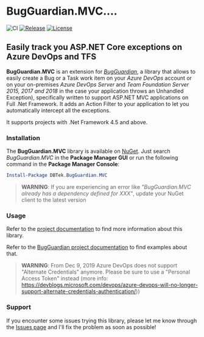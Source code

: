 # BugGuardian.MVC....
![CI](https://github.com/n3wt0n/BugGuardian.MVC/workflows/CI/badge.svg)
[![Release](https://img.shields.io/github/release/n3wt0n/BugGuardian.MVC.svg)](https://github.com/n3wt0n/BugGuardian.MVC/releases/latest)
[![License](https://img.shields.io/github/license/n3wt0n/BugGuardian.MVC.svg)](https://github.com/n3wt0n/BugGuardian.MVC/blob/master/LICENSE)

## Easily track you ASP.NET Core exceptions on Azure DevOps and TFS

**BugGuardian.MVC** is an extension for [*BugGuardian*](https://github.com/n3wt0n/BugGuardian), a library that allows to easily create a Bug or a Task work item on your *Azure DevOps* account or on your on-premises *Azure DevOps Server* and *Team Foundation Server 2015, 2017 and 2018* in the case your application throws an Unhandled Exception), specifically written to support ASP.NET MVC applications on Full .Net Framework. It adds an Action Filter to your application to let you automatically intercept all the exceptions.

It supports projects with .Net Framework 4.5 and above.

### Installation

The **BugGuardian.MVC** library is available on [NuGet](https://www.nuget.org/packages/DBTek.BugGuardian.MVC).
Just search *BugGuardian.MVC* in the **Package Manager GUI** or run the following command in the **Package Manager Console**:

```PowerShell
Install-Package DBTek.BugGuardian.MVC
```

> **WARNING**: If you are experiencing an error like *"BugGuardian.MVC already has a dependency defined for XXX"*, update your NuGet client to the latest version

### Usage

Refer to the [project documentation](https://github.com/n3wt0n/BugGuardian.MVC/wiki/Home) to find more information about this library.

Refer to the [BugGuardian project documentation](https://github.com/n3wt0n/BugGuardian/wiki/Home) to find examples about that.

> **WARNING**: From Dec 9, 2019 Azure DevOps does not support "Alternate Credentials" anymore. Please be sure to use a "Personal Access Token" instead (more info: https://devblogs.microsoft.com/devops/azure-devops-will-no-longer-support-alternate-credentials-authentication/))

### Support

If you encounter some issues trying this library, please let me know through the [Issues page](https://github.com/n3wt0n/BugGuardian.MVC/issues) and I'll fix the problem as soon as possible!

